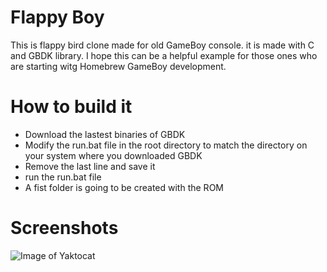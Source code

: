 # Flappy Boy
This is flappy bird clone made for old GameBoy console. it is made with C and GBDK library. I hope this can be a helpful example for those ones who are starting witg Homebrew GameBoy development.

# How to build it
- Download the lastest binaries of GBDK
- Modify the run.bat file in the root directory to match the directory on your system where you downloaded GBDK
- Remove the last line and save it
- run the run.bat file
- A fist folder is going to be created with the ROM

# Screenshots

![Image of Yaktocat](https://octodex.github.com/images/yaktocat.png)

